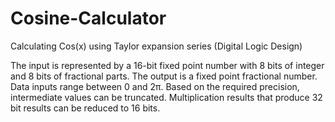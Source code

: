 # Cosine-Calculator
Calculating Cos(x) using Taylor expansion series (Digital Logic Design)

The input is represented by a 16-bit fixed point number with 8 bits of integer and 8 bits
of fractional parts. The output is a fixed point fractional number. Data inputs range between 0 and 2π.
Based on the required precision, intermediate values can be truncated. Multiplication
results that produce 32 bit results can be reduced to 16 bits.
